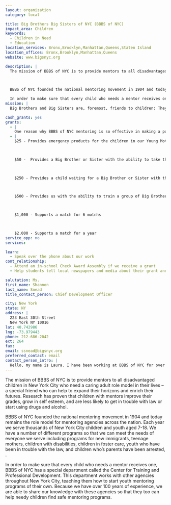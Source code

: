 ```yaml
---
layout: organization
category: local

title: Big Brothers Big Sisters of NYC (BBBS of NYC)
impact_area: Children
keywords: 
  - Children in Need
  - Education
location_services: Bronx,Brooklyn,Manhattan,Queens,Staten Island
location_offices: Bronx,Brooklyn,Manhattan,Queens
website: www.bigsnyc.org

description: |
  The mission of BBBS of NYC is to provide mentors to all disadvantaged children in New York City who need a caring adult role model in their lives – a special friend who can help to expand their horizons and enrich their futures. Research has proven that children with mentors improve their grades, grow in self esteem, and are less likely to get in trouble with law or start using drugs and alcohol.

  

  BBBS of NYC founded the national mentoring movement in 1904 and today remains the role model for mentoring agencies across the nation. Each year we serve thousands of New York City children and youth aged 7-18. We have a number of different programs so that we can meet the needs of everyone we serve including programs for new immigrants, teenage mothers, children with disabilities, children in foster care, youth who have been in trouble with the law, and children who’s parents have been arrested, . 

  In order to make sure that every child who needs a mentor receives one, BBBS of NYC has a special department called the Center for Training and Professional Development. This department works with other agencies throughout New York City, teaching them how to start youth mentoring programs of their own. Because we have over 100 years of experience, we are able to share our knowledge with these agencies so that they too can help needy children find safe mentoring programs. 
mission: |
  Big Brothers and Big Sisters are, foremost, friends to children: They share everyday activities, expand horizons, and experience the joy in even the simplest events. Within those little moments lies the big magic that a Big Brother or Big Sister brings to the life of a young person.

cash_grants: yes
grants: 
  - |
    One reason why BBBS of NYC mentoring is so effective in making a positive difference in the lives of young people is that we closely supervise each mentoring match. We have many different mentoring programs for different groups of young people, and in every one, our staff of professional social workers does a lot of work behind the scenes to screen volunteers, find the right big brother or sister (called a “Big”) for each little brother or sister (called a “Little”) and support them to make every mentoring match a success. A Penny Harvest donation would provide the funding towards one Big and one Little to be matched for one year.
  - |
    $25 - Provides emergency products for the children in our Young Mothers Program

    

    $50 -  Provides a Big Brother or Sister with the ability to take their little to a new and fun experience

    

    $250 - Provides a child waiting for a Big Brother or Sister with the ability to participate in our events and activities.

    

    $500 - Provides us with the ability to train a group of Big Brothers and Sisters on how to be the best mentor possible.

    

    $1,000 - Supports a match for 6 motnhs

    

    $2,000 - Supports a match for a year
service_opp: no
services: 

learn: 
  - Speak over the phone about our work
cont_relationship: 
  - Attend an in-school Check Award Assembly if we receive a grant
  - Help students tell local newspapers and media about their grant and/or project with us

salutation: Ms.
first_name: Shannon
last_name: Snead
title_contact_person: Chief Development Officer

city: New York
state: NY
address: |
  223 East 30th Street  
  New York NY 10016
lat: 40.742986
lng: -73.979443
phone: 212-686-2042
ext: 264
fax: 
email: ssnead@bigsnyc.org
preferred_contact: email
contact_person_intro: |
  Hello, my name is Laura. I have been working at BBBS of NYC for over a year. I  worked with Common Cents schools last year and am excited to do so again! For more information about BBBS of NYC, please take a look at our website at www.bigsnyc.org. Also, please feel free to email me if you have any questions at LTrzasko@bigsnyc.org.
---
```

The mission of BBBS of NYC is to provide mentors to all disadvantaged children in New York City who need a caring adult role model in their lives – a special friend who can help to expand their horizons and enrich their futures. Research has proven that children with mentors improve their grades, grow in self esteem, and are less likely to get in trouble with law or start using drugs and alcohol.



BBBS of NYC founded the national mentoring movement in 1904 and today remains the role model for mentoring agencies across the nation. Each year we serve thousands of New York City children and youth aged 7-18. We have a number of different programs so that we can meet the needs of everyone we serve including programs for new immigrants, teenage mothers, children with disabilities, children in foster care, youth who have been in trouble with the law, and children who’s parents have been arrested, . 

In order to make sure that every child who needs a mentor receives one, BBBS of NYC has a special department called the Center for Training and Professional Development. This department works with other agencies throughout New York City, teaching them how to start youth mentoring programs of their own. Because we have over 100 years of experience, we are able to share our knowledge with these agencies so that they too can help needy children find safe mentoring programs. 